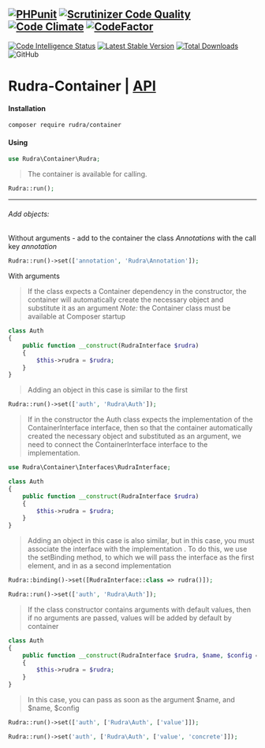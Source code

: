 [![PHPunit](https://github.com/Jagepard/Rudra-Container/actions/workflows/php.yml/badge.svg?branch=master)](https://github.com/Jagepard/Rudra-Container/actions/workflows/php.yml)
[![Scrutinizer Code Quality](https://scrutinizer-ci.com/g/Jagepard/Rudra-Container/badges/quality-score.png?b=master)](https://scrutinizer-ci.com/g/Jagepard/Rudra-Container/?branch=master)
[![Code Climate](https://codeclimate.com/github/Jagepard/Rudra-Container/badges/gpa.svg)](https://codeclimate.com/github/Jagepard/Rudra-Container)
[![CodeFactor](https://www.codefactor.io/repository/github/jagepard/rudra-container/badge)](https://www.codefactor.io/repository/github/jagepard/rudra-container)
-----
[![Code Intelligence Status](https://scrutinizer-ci.com/g/Jagepard/Rudra-Container/badges/code-intelligence.svg?b=master)](https://scrutinizer-ci.com/code-intelligence)
[![Latest Stable Version](https://poser.pugx.org/rudra/container/v/stable)](https://packagist.org/packages/rudra/container)
[![Total Downloads](https://poser.pugx.org/rudra/container/downloads)](https://packagist.org/packages/rudra/container)
![GitHub](https://img.shields.io/github/license/jagepard/Rudra-Container.svg)

# Rudra-Container | [API](https://github.com/Jagepard/Rudra-Container/blob/master/docs.md "Documentation API")
#### Installation
```composer require rudra/container```
#### Using
```php
use Rudra\Container\Rudra;
``` 
>The container is available for calling.
```php
Rudra::run();
``` 
***    
###### Add objects:
Without arguments - add to the container the class *Annotations* with the call key *annotation*
```php
Rudra::run()->set(['annotation', 'Rudra\Annotation']);
```
With arguments
>If the class expects a Container dependency in the constructor, the container will automatically create the necessary object
and substitute it as an argument
*Note:* the Container class must be available at Composer startup
```php
class Auth
{
    public function __construct(RudraInterface $rudra)
    {
        $this->rudra = $rudra;
    }
}
```
>Adding an object in this case is similar to the first
```php
Rudra::run()->set(['auth', 'Rudra\Auth']);
```
>If in the constructor the Auth class expects the implementation of the ContainerInterface interface, then so that the container automatically
created the necessary object and substituted as an argument, we need to connect the ContainerInterface interface to the implementation.
```php
use Rudra\Container\Interfaces\RudraInterface;
```
```php
class Auth
{
    public function __construct(RudraInterface $rudra)
    {
        $this->rudra = $rudra;
    }
}
```
>Adding an object in this case is also similar, but in this case, you must associate the interface with the implementation
. To do this, we use the setBinding method, to which we will pass the interface as the first element, and in
as a second implementation
```php
Rudra::binding()->set([RudraInterface::class => rudra()]);
```
```php
Rudra::run()->set(['auth', 'Rudra\Auth']);
```
>If the class constructor contains arguments with default values, then if no arguments are passed, values
will be added by default by container
```php
class Auth
{
    public function __construct(RudraInterface $rudra, $name, $config = 'something')
    {
        $this->rudra = $rudra;
    }
}
```
>In this case, you can pass as soon as the argument $name, and $name, $config
```php
Rudra::run()->set(['auth', ['Rudra\Auth', ['value']]);
```
```php
Rudra::run()->set('auth', ['Rudra\Auth', ['value', 'concrete']]);
```
